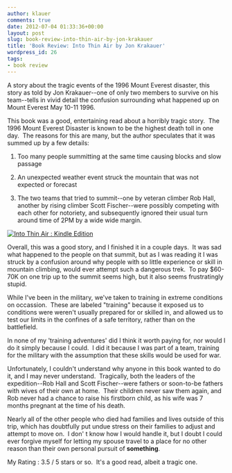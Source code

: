 ```yaml
---
author: klauer
comments: true
date: 2012-07-04 01:33:36+00:00
layout: post
slug: book-review-into-thin-air-by-jon-krakauer
title: 'Book Review: Into Thin Air by Jon Krakauer'
wordpress_id: 26
tags:
- book review
---
```


A story about the tragic events of the 1996 Mount Everest disaster, this story as told by Jon Krakauer--one of only two members to survive on his team--tells in vivid detail the confusion surrounding what happened up on Mount Everest May 10-11 1996.

This book was a good, entertaining read about a horribly tragic story.  The 1996 Mount Everest Disaster is known to be the highest death toll in one day.  The reasons for this are many, but the author speculates that it was summed up by a few details:



	
  1. Too many people summitting at the same time causing blocks and slow passage

	
  2. An unexpected weather event struck the mountain that was not expected or forecast

	
  3. The two teams that tried to summit--one by veteran climber Rob Hall, another by rising climber Scott Fischer--were possibly competing with each other for notoriety, and subsequently ignored their usual turn around time of 2PM by a wide wide margin.




[![Into Thin Air : Kindle Edition](http://ecx.images-amazon.com/images/I/516WCfinpvL._BO2,204,203,200_PIsitb-sticker-arrow-click,TopRight,35,-76_AA300_SH20_AA278_PIkin4,BottomRight,-49,22_AA300_SH20_OU01_.jpg)](http://www.amazon.com/Into-Thin-Air-ebook/dp/B000FC1ITK/ref=sr_1_5?ie=UTF8&qid=1327866663&sr=8-5)







Overall, this was a good story, and I finished it in a couple days.  It was sad what happened to the people on that summit, but as I was reading it I was struck by a confusion around why people with so little experience or skill in mountain climbing, would ever attempt such a dangerous trek.  To pay $60-70K on one trip up to the summit seems high, but it also seems frustratingly stupid.







While I've been in the military, we've taken to training in extreme conditions on occassion.  These are labeled "training" because it exposed us to conditions were weren't usually prepared for or skilled in, and allowed us to test our limits in the confines of a safe territory, rather than on the battlefield.







In none of my 'training adventures' did I think it worth paying for, nor would I do it simply because I could.  I did it because I was part of a team, training for the military with the assumption that these skills would be used for war.







Unfortunately, I couldn't understand why anyone in this book wanted to do it, and I may never understand.  Tragically, both the leaders of the expedition--Rob Hall and Scott Fischer--were fathers or soon-to-be fathers with wives of their own at home.  Their children never saw them again, and Rob never had a chance to raise his firstborn child, as his wife was 7 months pregnant at the time of his death.







Nearly all of the other people who died had families and lives outside of this trip, which has doubtfully put undue stress on their families to adjust and attempt to move on.  I don' t know how I would handle it, but I doubt I could ever forgive myself for letting my spouse travel to a place for no other reason than their own personal pursuit of **something**.










My Rating : 3.5 / 5 stars or so.  It's a good read, albeit a tragic one.
